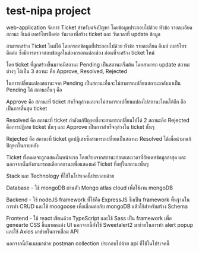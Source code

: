 # test-nipa project

web-application จัดการ Ticket สำหรับแจ้งปัญหา โดยข้อมูลประกอบไปด้วย หัวข้อ รายละเอียด สถานะ อีเมล์ เบอร์โทรติิดต่อ วันเวลาที่สร้าง ticket และ วันเวลาที่ update ข้อมูล

สามารถสร้าง Ticket ใหม่ได้ โดยกรอกข้อมูลที่่ประกอบไปด้วย หัวข้อ รายละเอียด อีเมล์ เบอร์โทรติดต่อ ซึ่งมีการตรวจสอบข้อมูลในช่องกรอกแต่ละช่อง ก่อนที่จะสร้าง ticket ใหม่

โดย ticket ที่ถูกสร้างขึ้นมาจะมีสถานะ Pending เป็นสถานะเริ่มต้น โดยสามารถ update สถานะต่างๆ ได้เป็น 3 สถานะ คือ Approve, Resolved, Rejected

ในการเปลี่ยนแปลงสถานะจาก Pending เป็นสถานะอื่นจะไม่สามารถเปลี่ยนสถานะกลับมาเป็น Pending ได้ สถานะอื่นๆ คือ

Approve คือ สถานะที่ ticket สำเร็จลุล่วงและจะไม่สามารถเปลี่ยนแปลงไปสถานะไหนได้อีก ถือเป็นการสิ้นสุด ticket

Resolved คือ สถานะที่ ticket กำลังแก้ปัญหาซึ่งจะสามารถเปลี่ยนไปได้ 2 สถานะคือ Rejected คือการปฏิเสธ ticket นั้นๆ และ Approve เป็นการสำเร็จลุล่วงใน ticket นั้นๆ

Rejected คือ สถานะที่ ticket ถูกปฏิเสธซึ่งสามารถเปลี่ยนเป็นสถานะ Resolved ได้เพื่อนำมาแก้ปัญหาในภายหลัง

Ticket ทั้งหมดจะถูกแสดงในหน้าแรก โดยเรียงจากสถานะก่อนและเวลาที่อัพเดทข้อมูลล่าสุด และนอกจากนั้นยังสามารถถเลือกสถานะเพื่อแสดงแค่ Ticket ที่อยุ่ในสถานะนั้นๆ

Stack และ Technology ที่ใช้ในโปรเจคนี้ประกอบด้วย

Database - ใช้ mongoDB ผ่านตัว Mongo atlas cloud เพื่อใช้งาน mongoDB

Backend - ใช้ nodeJS framework ที่ใช้คือ ExpressJS ซึ่งเป็น framework พื้นฐานในการทำ CRUD และใช้ moogoose เพื่อเชื่อมต่อกับ mongoDB แล้้วใช้สำหรับสร้าง Schema

Frontend - ใช้ react เขียนด้วย TypeScript และใช้ Sass เป็น framework เพื่อ genearte CSS ขึ้นมาตกแต่ง UI นอกจากนี้ยังใช้ Sweetalert2 มาช่วยในการทำ alert popup และใช้ Axios มาช่วยในการเชื่อม API

นอกจากนี้ยังแนบมาด้วย postman collection ประกอบไปด้วย api ที่ใช้ในโปรเจคนี้